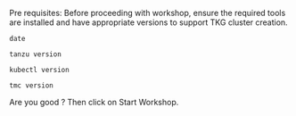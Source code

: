 Pre requisites: Before proceeding with workshop, ensure the required tools are installed and have appropriate versions to support TKG cluster creation. 

```execute
date
```

```execute
tanzu version
```

```execute
kubectl version
```

```execute
tmc version
```

Are you good ? Then click on Start Workshop. 
